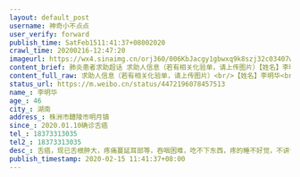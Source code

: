 ```yaml
---
layout: default_post
username: 神奇小不点点
user_verify: forward
publish_time: SatFeb1511:41:37+08002020
crawl_time: 20200216-12:47:20
imageurl: https://wx4.sinaimg.cn/orj360/006KbJacgy1gbwxq9k8szj32c03407wh.jpg
content_brief: 肺炎患者求助超话 求助人信息（若有相关化验单，请上传图片）【姓名】李明华【年龄】46【所在城市】湖南【所在小区、社区】株洲市醴陵市明月镇【患病时间】2020.01.10确诊舌癌【联系方式】18373313035【其他紧急联系人】18373313035【病情描述】 舌癌，现已舌根肿大，疼痛蔓延耳部等，吞咽 ...全文
content_full_raw: 求助人信息（若有相关化验单，请上传图片）<br/>【姓名】李明华<br/>【年龄】46<br/>【所在城市】湖南<br/>【所在小区、社区】株洲市醴陵市明月镇<br/>【患病时间】2020.01.10确诊舌癌<br/>【联系方式】18373313035<br/>【其他紧急联系人】18373313035<br/>【病情描述】舌癌，现已舌根肿大，疼痛蔓延耳部等，吞咽困难，吃不下东西，疼的睡不好觉，不讲话都疼讲话更疼！前面湖南湘雅本来约了初八进院，因为肺炎一拖再拖，后面也跑过45个医院因为肺炎都拒收。现在求路无门，已经等了1个多月了，不知道该怎么办，求求帮帮我们吧
status_url: https://m.weibo.cn/status/4472196078457513
name_: 李明华
age_: 46
city_: 湖南
address_: 株洲市醴陵市明月镇
since_: 2020.01.10确诊舌癌
tel_: 18373313035
tel2_: 18373313035
desc_: 舌癌，现已舌根肿大，疼痛蔓延耳部等，吞咽困难，吃不下东西，疼的睡不好觉，不讲话都疼讲话更疼！前面湖南湘雅本来约了初八进院，因为肺炎一拖再拖，后面也跑过45个医院因为肺炎都拒收。现在求路无门，已经等了1个多月了，不知道该怎么办，求求帮帮我们吧
publish_timestamp: 2020-02-15 11:41:37+08:00
---
```

